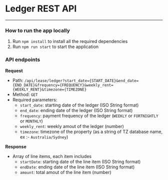 # Ledger REST API
---

### How to run the app locally
1. Run `npm install` to install all the required dependencies
2. Run `npm run start` to start the application

### API endpoints
**Request**

- Path: `/api/lease/ledger?start_date={START_DATE}&end_date={END_DATE}&frequency={FREQUENCY}&weekly_rent={WEEKLY_RENT}&timezone={TIMEZONE}`  
- Method: `GET`  
- Required parameters:  
  - `start_date`: starting date of the ledger (ISO String format)  
  - `end_date`: ending date of the ledger (ISO String format)  
  - `frequency`: payment frequency of the ledger (`WEEKLY` or `FORTNIGHTLY` or `MONTHLY`)  
  - `weekly_rent`: weekly amout of the ledger (number)  
  - `timezone`: timezone of the property (as a string of TZ database name, ex :- `Australia/Sydney`)  

**Response**
- Array of line items, each item includes
  - `startDate`: starting date of the line item (ISO String format)
  - `endDate`: ending date of the line item (ISO String format)
  - `amount`: total amout of the line item (number)


